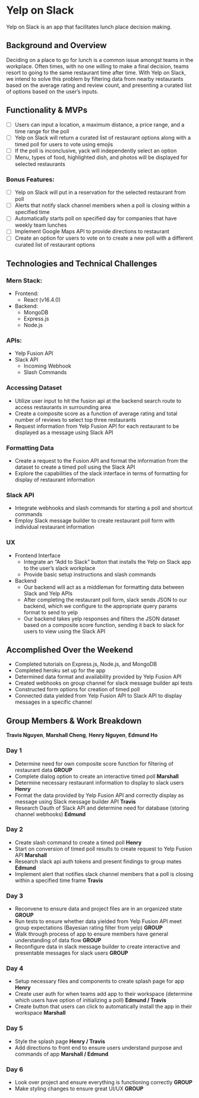 # Yelp on Slack
Yelp on Slack is an app that facilitates lunch place decision making.

## Background and Overview

Deciding on a place to go for lunch is a common issue amongst teams in the workplace. Often times, with no one willing to make a final decision, teams resort to going to the same restaurant time after time. With Yelp on Slack, we intend to solve this problem by filtering data from nearby restaurants based on the average rating and review count, and presenting a curated list of options based on the user’s inputs.

## Functionality & MVPs
- [ ] Users can input a location, a maximum distance, a price range, and a time range for the poll
- [ ] Yelp on Slack will return a curated list of restaurant options along with a timed poll for users to vote using emojis
- [ ] If the poll is inconclusive, yack will independently select an option
- [ ] Menu, types of food, highlighted dish, and photos will be displayed for selected restaurants

### Bonus Features:
- [ ] Yelp on Slack will put in a reservation for the selected restaurant from poll
- [ ] Alerts that notify slack channel members when a poll is closing within a specified time
- [ ] Automatically starts poll on specified day for companies that have weekly team lunches
- [ ] Implement Google Maps API to provide directions to restaurant
- [ ] Create an option for users to vote on to create a new poll with a different curated list of restaurant options

## Technologies and Technical Challenges

### Mern Stack:
* Frontend:
  * React (v16.4.0)
* Backend:
  * MongoDB
  * Express.js
  * Node.js
### APIs:
* Yelp Fusion API
* Slack API
  * Incoming Webhook
  * Slash Commands

### Accessing Dataset
* Utilize user input to hit the fusion api at the backend search route to access restaurants in surrounding area
* Create a composite score as a function of average rating and total number of reviews to select top three restaurants
* Request information from Yelp Fusion API for each restaurant to be displayed as a message using Slack API

### Formatting Data
* Create a request to the Fusion API and format the information from the dataset to create a timed poll using the Slack API
* Explore the capabilities of the slack interface in terms of formatting for display of restaurant information

### Slack API
* Integrate webhooks and slash commands for starting a poll and shortcut commands
* Employ Slack message builder to create restaurant poll form with individual restaurant information

### UX
* Frontend Interface
  * Integrate an “Add to Slack” button that installs the Yelp on Slack app to the user’s slack workplace
  * Provide basic setup instructions and slash commands
* Backend
  * Our backend will act as a middleman for formatting data between Slack and Yelp APIs
  * After completing the restaurant poll form, slack sends JSON to our backend, which we configure to the appropriate query params format to send to yelp
  * Our backend takes yelp responses and filters the JSON dataset based on a composite score function, sending it back to slack for users to view using the Slack API

## Accomplished Over the Weekend
* Completed tutorials on Express.js, Node.js, and MongoDB
* Completed heroku set up for the app
* Determined data format and availability provided by Yelp Fusion API
* Created webhooks on group channel for slack message builder api tests
* Constructed form options for creation of timed poll 
* Connected data yielded from Yelp Fusion API to Slack API to display messages in a specific channel

## Group Members & Work Breakdown
**Travis Nguyen**, 
**Marshall Cheng**, 
**Henry Nguyen**, 
**Edmund Ho**


### Day 1
  - Determine need for own composite score function for filtering of restaurant data **GROUP**
  - Complete dialog option to create an interactive timed poll **Marshall**
  - Determine necessary restaurant information to display to slack users **Henry**
  - Format the data provided by Yelp Fusion API and correctly display as message using Slack message builder API **Travis**
  - Research Oauth of Slack API and determine need for database (storing channel webhooks) **Edmund**

### Day 2
  - Create slash command to create a timed poll **Henry**
  - Start on conversion of timed poll results to create request to Yelp Fusion API **Marshall**
  - Research slack api auth tokens and present findings to group mates **Edmund**
  - Implement alert that notifies slack channel members that a poll is closing within a specified time frame **Travis**

### Day 3
  - Reconvene to ensure data and project files are in an organized state **GROUP**
  - Run tests to ensure whether data yielded from Yelp Fusion API meet group expectations (Bayesian rating filter from yelp) **GROUP**
  - Walk through process of app to ensure members have general understanding of data flow **GROUP**
  - Reconfigure data in slack message builder to create interactive and presentable messages for slack users **GROUP**


### Day 4
  - Setup necessary files and components to create splash page for app **Henry**
  - Create user auth for when teams add app to their workspace (determine which users have option of initializing a poll) **Edmund / Travis**
  - Create button that users can click to automatically install the app in their workspace **Marshall**

### Day 5
  - Style the splash page **Henry / Travis**
  - Add directions to front end to ensure users understand purpose and commands of app **Marshall / Edmund**

### Day 6
 - Look over project and ensure everything is functioning correctly **GROUP**
 - Make styling changes to ensure great UI/UX **GROUP**
